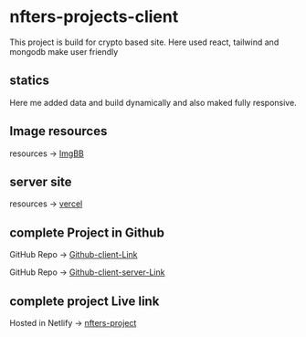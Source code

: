 # nfters-projects-client
This project is build for crypto based site. Here used react, tailwind and mongodb make user friendly

## statics
Here me added data and build dynamically and also maked fully responsive.

## Image resources
resources -> [ImgBB](https://imgbb.com/)
## server site
resources -> [vercel](www.vercel.com)



## complete Project in Github
GitHub Repo -> [Github-client-Link](https://github.com/Galib24/nfters-projects-client)

GitHub Repo -> [Github-client-server-Link](https://github.com/Galib24/nfters-projects-server)

## complete project Live link
Hosted in Netlify -> [nfters-project](https://649b2710c82be604c3203ac7--strong-daffodil-3e1d74.netlify.app/)
